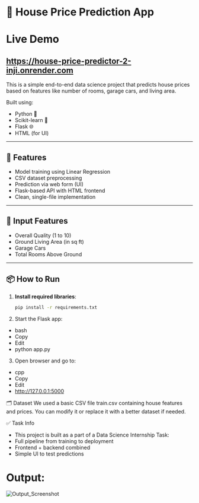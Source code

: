 # 🏡 House Price Prediction App
# Live Demo
## https://house-price-predictor-2-inji.onrender.com

This is a simple end-to-end data science project that predicts house prices based on features like number of rooms, garage cars, and living area.

Built using:
- Python 🐍
- Scikit-learn 🤖
- Flask 🌐
- HTML (for UI)

---

## 🚀 Features
- Model training using Linear Regression
- CSV dataset preprocessing
- Prediction via web form (UI)
- Flask-based API with HTML frontend
- Clean, single-file implementation

---

## 🧠 Input Features
- Overall Quality (1 to 10)
- Ground Living Area (in sq ft)
- Garage Cars
- Total Rooms Above Ground

---

## 📦 How to Run

1. **Install required libraries**:
   ```bash
   pip install -r requirements.txt
2. Start the Flask app:
  - bash
  - Copy
  - Edit
  - python app.py

3. Open browser and go to:
  - cpp
  - Copy
  - Edit
  - http://127.0.0.1:5000

🗂 Dataset
We used a basic CSV file train.csv containing house features and prices. You can modify it or replace it with a better dataset if needed.

✅ Task Info
- This project is built as a part of a Data Science Internship Task:
- Full pipeline from training to deployment
- Frontend + backend combined
- Simple UI to test predictions

# Output:

![Output_Screenshot](https://github.com/user-attachments/assets/7533a9ec-ce8d-44ff-a992-e15bf3820ee7)

